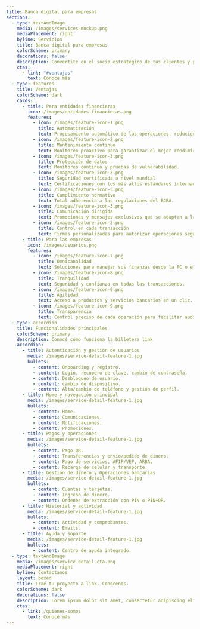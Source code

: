 ```yaml
---
title: Banca digital para empresas
sections:
  - type: textAndImage
    media: /images/services-mockup.png
    mediaPlacement: right
    byline: Servicios
    title: Banca digital para empresas
    colorScheme: primary
    decorations: false
    description: Convertite en el socio estratégico de tus clientes y potenciá su crecimiento. Ofrecé una plataforma integral para gestionar transferencias, cheques electrónicos, pago de haberes, ¡y mucho más!
    ctas:
      - link: "#ventajas"
        text: Conocé más
  - type: features
    title: Ventajas
    colorScheme: dark
    cards:
      - title: Para entidades financieras
        icon: /images/entidades-financieras.png
        features:
          - icon: /images/feature-icon-1.png
            title: Automatización
            text: Procesamiento automático de las operaciones, reduciendo costos.
          - icon: /images/feature-icon-2.png
            title: Mantenimiento continuo
            text: Monitoreo proactivo para garantizar el mejor rendimiento.
          - icon: /images/feature-icon-3.png
            title: Protección de datos
            text: Monitoreo continuo y pruebas de vulnerabilidad.
          - icon: /images/feature-icon-3.png
            title: Seguridad certificada a nivel mundial
            text: Certificaciones con los más altos estándares internacionales de seguridad.
          - icon: /images/feature-icon-3.png
            title: Cumplimiento normativo
            text: Total adherencia a las regulaciones del BCRA.
          - icon: /images/feature-icon-3.png
            title: Comunicación dirigida
            text: Promociones y mensajes exclusivos que se adaptan a la estrategia de venta.
          - icon: /images/feature-icon-3.png
            title: Control en cada transacción
            text: Firmas personalizadas para autorizar operaciones según montos, usuarios y niveles de aprobación.
      - title: Para las empresas
        icon: /images/usuarios.png
        features:
          - icon: /images/feature-icon-7.png
            title: Omnicanalidad
            text: Soluciones para manejar sus finanzas desde la PC o el celular. 
          - icon: /images/feature-icon-8.png
            title: Tranquilidad
            text: Seguridad y confianza en todas las transacciones.
          - icon: /images/feature-icon-9.png
            title: Agilidad
            text: Acceso a productos y servicios bancarios en un clic.
          - icon: /images/feature-icon-9.png
            title: Transparencia
            text: Control preciso de cada operación para facilitar auditorías.
  - type: accordion
    title: Funcionalidades principales
    colorScheme: primary
    description: Conocé cómo funciona la billetera link
    accordion:
      - title: Autenticación y gestión de usuarios
        media: /images/service-detail-feature-1.jpg
        bullets:
          - content: Onboarding y registro.
          - content: Login, recupero de clave, cambio de contraseña.
          - content: Desbloqueo de usuario.
          - content: cambio de dispositivo.
          - content: Alta/cambio de teléfono y gestión de perfil.
      - title: Home y navegación principal
        media: /images/service-detail-feature-1.jpg
        bullets:
          - content: Home.
          - content: Comunicaciones.
          - content: Notificaciones.
          - content: Promociones.
      - title: Pagos y operaciones
        media: /images/service-detail-feature-1.jpg
        bullets:
          - content: Pago QR.
          - content: Transferencias y envío/pedido de dinero.
          - content: Pago de servicios, AFIP/VEP, ARBA.
          - content: Recarga de celular y transporte.
      - title: Gestión de dinero y Operaciones bancarias
        media: /images/service-detail-feature-1.jpg
        bullets:
          - content: Cuentas y tarjetas.
          - content: Ingreso de dinero.
          - content: Órdenes de extracción con PIN o PIN+QR.
      - title: Historial y actividad
        media: /images/service-detail-feature-1.jpg
        bullets:
          - content: Actividad y comprobantes.
          - content: Emails.
      - title: Ayuda y soporte
        media: /images/service-detail-feature-1.jpg
        bullets:
          - content: Centro de ayuda integrado.
  - type: textAndImage
    media: /images/service-detail-cta.png
    mediaPlacement: right
    byline: Contactanos
    layout: boxed
    title: Traé tu proyecto a link. Conocenos.
    colorScheme: dark
    decorations: false
    description: Lorem ipsum dolor sit amet, consectetur adipiscing elit. Duis enim leo, ornare ut aliquet et, euismod bibendum ex. In volutpat sollicitudin purus quis consectetur.
    ctas:
      - link: /quienes-somos
        text: Conocé más
---
```

